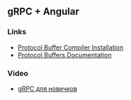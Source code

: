 ## gRPC + Angular

### Links

- [Protocol Buffer Compiler Installation](https://grpc.io/docs/protoc-installation/)
- [Protocol Buffers Documentation](https://protobuf.dev/)

### Video

- [gRPC для новичков](https://youtu.be/DGBLwNN-YM4?si=mupRMSh9PEU9aJz2)
